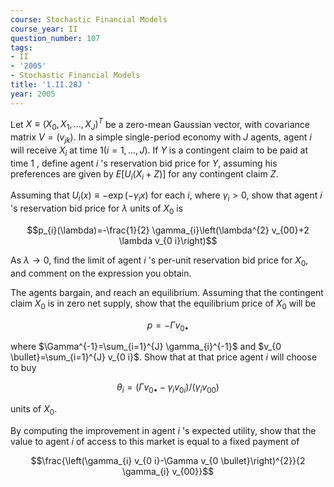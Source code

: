 ```yaml
---
course: Stochastic Financial Models
course_year: II
question_number: 107
tags:
- II
- '2005'
- Stochastic Financial Models
title: '1.II.28J '
year: 2005
---
```



Let $X \equiv\left(X_{0}, X_{1}, \ldots, X_{J}\right)^{T}$ be a zero-mean Gaussian vector, with covariance matrix $V=\left(v_{j k}\right)$. In a simple single-period economy with $J$ agents, agent $i$ will receive $X_{i}$ at time $1(i=1, \ldots, J)$. If $Y$ is a contingent claim to be paid at time 1 , define agent $i$ 's reservation bid price for $Y$, assuming his preferences are given by $E\left[U_{i}\left(X_{i}+Z\right)\right]$ for any contingent claim $Z$.

Assuming that $U_{i}(x) \equiv-\exp \left(-\gamma_{i} x\right)$ for each $i$, where $\gamma_{i}>0$, show that agent $i$ 's reservation bid price for $\lambda$ units of $X_{0}$ is

$$p_{i}(\lambda)=-\frac{1}{2} \gamma_{i}\left(\lambda^{2} v_{00}+2 \lambda v_{0 i}\right)$$

As $\lambda \rightarrow 0$, find the limit of agent $i$ 's per-unit reservation bid price for $X_{0}$, and comment on the expression you obtain.

The agents bargain, and reach an equilibrium. Assuming that the contingent claim $X_{0}$ is in zero net supply, show that the equilibrium price of $X_{0}$ will be

$$p=-\Gamma v_{0 \bullet}$$

where $\Gamma^{-1}=\sum_{i=1}^{J} \gamma_{i}^{-1}$ and $v_{0 \bullet}=\sum_{i=1}^{J} v_{0 i}$. Show that at that price agent $i$ will choose to buy

$$\theta_{i}=\left(\Gamma v_{0 \bullet}-\gamma_{i} v_{0 i}\right) /\left(\gamma_{i} v_{00}\right)$$

units of $X_{0}$.

By computing the improvement in agent $i$ 's expected utility, show that the value to agent $i$ of access to this market is equal to a fixed payment of

$$\frac{\left(\gamma_{i} v_{0 i}-\Gamma v_{0 \bullet}\right)^{2}}{2 \gamma_{i} v_{00}}$$